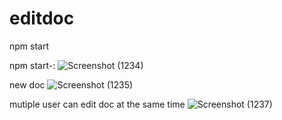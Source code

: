 # editdoc
npm start

npm start-:
![Screenshot (1234)](https://user-images.githubusercontent.com/122516735/215264254-1266d89b-c3d9-4477-972d-ada69bbf8013.png)

new doc
![Screenshot (1235)](https://user-images.githubusercontent.com/122516735/215264256-d3beceb4-7252-4937-981f-a6a002dc1aae.png)

mutiple user can edit doc at the same time
![Screenshot (1237)](https://user-images.githubusercontent.com/122516735/215264260-9b2e0372-e848-49ae-9104-681581844ebe.png)
